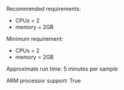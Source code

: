 Recommended requirements:

+ CPUs = 2
+ memory = 2GB

Minimum requirement:

+ CPUs = 2
+ memory = 2GB

Approximate run time: 5 minutes per sample

ARM processor support: True
